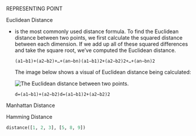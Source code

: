 REPRESENTING POINT 

Euclidean Distance

- is the most commonly used distance formula. To find the Euclidean distance between two points, we first calculate the squared distance between each dimension. If we add up all of these squared differences and take the square root, we’ve computed the Euclidean distance.

  

  ```
  (a1−b1)+(a2−b2)+…+(an−bn)(a1−b1)2+(a2−b2)2+…+(an−bn)2
  ```

  The image below shows a visual of Euclidean distance being calculated:

  ![The Euclidean distance between two points.](https://content.codecademy.com/programs/machine-learning/distance-formula/euclidean.svg)

  ```
  d=(a1−b1)+(a2−b2)d=(a1−b1)2+(a2−b2)2
  ```

Manhattan Distance

Hamming Distance



```py
distance([1, 2, 3], [5, 8, 9])
```

